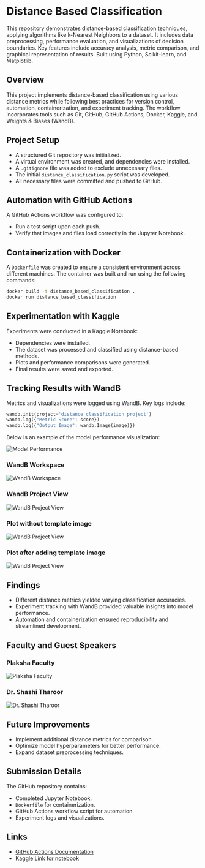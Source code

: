 # Distance Based Classification
 This repository demonstrates distance-based classification techniques, applying algorithms like k-Nearest Neighbors to a dataset. It includes data preprocessing, performance evaluation, and visualizations of decision boundaries. Key features include accuracy analysis, metric comparison, and graphical representation of results. Built using Python, Scikit-learn, and Matplotlib.

## Overview
This project implements distance-based classification using various distance metrics while following best practices for version control, automation, containerization, and experiment tracking. The workflow incorporates tools such as Git, GitHub, GitHub Actions, Docker, Kaggle, and Weights & Biases (WandB).

## Project Setup
- A structured Git repository was initialized.
- A virtual environment was created, and dependencies were installed.
- A `.gitignore` file was added to exclude unnecessary files.
- The initial `distance_classification.py` script was developed.
- All necessary files were committed and pushed to GitHub.

## Automation with GitHub Actions
A GitHub Actions workflow was configured to:
- Run a test script upon each push.
- Verify that images and files load correctly in the Jupyter Notebook.

## Containerization with Docker
A `Dockerfile` was created to ensure a consistent environment across different machines. The container was built and run using the following commands:
```sh
docker build -t distance_based_classification .
docker run distance_based_classification
```

## Experimentation with Kaggle
Experiments were conducted in a Kaggle Notebook:
- Dependencies were installed.
- The dataset was processed and classified using distance-based methods.
- Plots and performance comparisons were generated.
- Final results were saved and exported.

## Tracking Results with WandB
Metrics and visualizations were logged using WandB. Key logs include:
```python
wandb.init(project='distance_classification_project')
wandb.log({"Metric Score": score})
wandb.log({"Output Image": wandb.Image(image)})
```
Below is an example of the model performance visualization:

![Model Performance](cluster_plot.png)

### WandB Workspace
![WandB Workspace](wandb-workspace.png)

### WandB Project View
![WandB Project View](wandb-project_view.png)

### Plot without template image
![WandB Project View](face_clusters.png)

### Plot after adding template image
![WandB Project View](face_clusters_template.png)

## Findings
- Different distance metrics yielded varying classification accuracies.
- Experiment tracking with WandB provided valuable insights into model performance.
- Automation and containerization ensured reproducibility and streamlined development.

## Faculty and Guest Speakers
### Plaksha Faculty
![Plaksha Faculty](Plaksha_Faculty.jpg)

### Dr. Shashi Tharoor
![Dr. Shashi Tharoor](Dr_Shashi_Tharoor.jpg)

## Future Improvements
- Implement additional distance metrics for comparison.
- Optimize model hyperparameters for better performance.
- Expand dataset preprocessing techniques.

## Submission Details
The GitHub repository contains:
- Completed Jupyter Notebook.
- `Dockerfile` for containerization.
- GitHub Actions workflow script for automation.
- Experiment logs and visualizations.

## Links
- [GitHub Actions Documentation](https://github.com/asp616848/Distance-Based-Classification)
- [Kaggle Link for notebook](https://www.kaggle.com/code/asp616848/distance-based-classification)